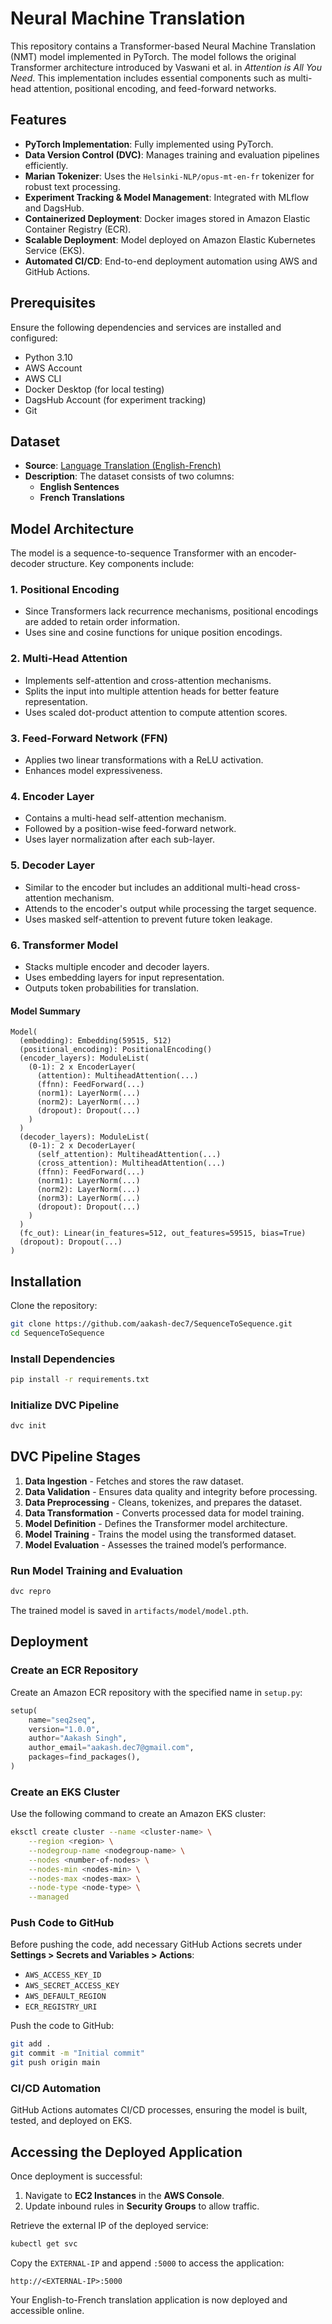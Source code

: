 # Neural Machine Translation

This repository contains a Transformer-based Neural Machine Translation (NMT) model implemented in PyTorch. The model follows the original Transformer architecture introduced by Vaswani et al. in *Attention is All You Need*. This implementation includes essential components such as multi-head attention, positional encoding, and feed-forward networks.

## Features

- **PyTorch Implementation**: Fully implemented using PyTorch.
- **Data Version Control (DVC)**: Manages training and evaluation pipelines efficiently.
- **Marian Tokenizer**: Uses the `Helsinki-NLP/opus-mt-en-fr` tokenizer for robust text processing.
- **Experiment Tracking & Model Management**: Integrated with MLflow and DagsHub.
- **Containerized Deployment**: Docker images stored in Amazon Elastic Container Registry (ECR).
- **Scalable Deployment**: Model deployed on Amazon Elastic Kubernetes Service (EKS).
- **Automated CI/CD**: End-to-end deployment automation using AWS and GitHub Actions.

## Prerequisites

Ensure the following dependencies and services are installed and configured:

- Python 3.10
- AWS Account
- AWS CLI
- Docker Desktop (for local testing)
- DagsHub Account (for experiment tracking)
- Git

## Dataset

- **Source**: [Language Translation (English-French)](https://www.kaggle.com/datasets/devicharith/language-translation-englishfrench)
- **Description**: The dataset consists of two columns:
  - **English Sentences**
  - **French Translations**

## Model Architecture

The model is a sequence-to-sequence Transformer with an encoder-decoder structure. Key components include:

### 1. Positional Encoding

- Since Transformers lack recurrence mechanisms, positional encodings are added to retain order information.
- Uses sine and cosine functions for unique position encodings.

### 2. Multi-Head Attention

- Implements self-attention and cross-attention mechanisms.
- Splits the input into multiple attention heads for better feature representation.
- Uses scaled dot-product attention to compute attention scores.

### 3. Feed-Forward Network (FFN)

- Applies two linear transformations with a ReLU activation.
- Enhances model expressiveness.

### 4. Encoder Layer

- Contains a multi-head self-attention mechanism.
- Followed by a position-wise feed-forward network.
- Uses layer normalization after each sub-layer.

### 5. Decoder Layer

- Similar to the encoder but includes an additional multi-head cross-attention mechanism.
- Attends to the encoder's output while processing the target sequence.
- Uses masked self-attention to prevent future token leakage.

### 6. Transformer Model

- Stacks multiple encoder and decoder layers.
- Uses embedding layers for input representation.
- Outputs token probabilities for translation.

#### Model Summary

```text
Model(
  (embedding): Embedding(59515, 512)
  (positional_encoding): PositionalEncoding()
  (encoder_layers): ModuleList(
    (0-1): 2 x EncoderLayer(
      (attention): MultiheadAttention(...)
      (ffnn): FeedForward(...)
      (norm1): LayerNorm(...)
      (norm2): LayerNorm(...)
      (dropout): Dropout(...)
    )
  )
  (decoder_layers): ModuleList(
    (0-1): 2 x DecoderLayer(
      (self_attention): MultiheadAttention(...)
      (cross_attention): MultiheadAttention(...)
      (ffnn): FeedForward(...)
      (norm1): LayerNorm(...)
      (norm2): LayerNorm(...)
      (norm3): LayerNorm(...)
      (dropout): Dropout(...)
    )
  )
  (fc_out): Linear(in_features=512, out_features=59515, bias=True)
  (dropout): Dropout(...)
)
```

## Installation

Clone the repository:

```sh
git clone https://github.com/aakash-dec7/SequenceToSequence.git
cd SequenceToSequence
```

### Install Dependencies

```sh
pip install -r requirements.txt
```

### Initialize DVC Pipeline

```sh
dvc init
```

## DVC Pipeline Stages

1. **Data Ingestion** - Fetches and stores the raw dataset.
2. **Data Validation** - Ensures data quality and integrity before processing.
3. **Data Preprocessing** - Cleans, tokenizes, and prepares the dataset.
4. **Data Transformation** - Converts processed data for model training.
5. **Model Definition** - Defines the Transformer model architecture.
6. **Model Training** - Trains the model using the transformed dataset.
7. **Model Evaluation** - Assesses the trained model’s performance.

### Run Model Training and Evaluation

```sh
dvc repro
```

The trained model is saved in `artifacts/model/model.pth`.

## Deployment

### Create an ECR Repository

Create an Amazon ECR repository with the specified name in `setup.py`:

```python
setup(
    name="seq2seq",
    version="1.0.0",
    author="Aakash Singh",
    author_email="aakash.dec7@gmail.com",
    packages=find_packages(),
)
```

### Create an EKS Cluster

Use the following command to create an Amazon EKS cluster:

```sh
eksctl create cluster --name <cluster-name> \
    --region <region> \
    --nodegroup-name <nodegroup-name> \
    --nodes <number-of-nodes> \
    --nodes-min <nodes-min> \
    --nodes-max <nodes-max> \
    --node-type <node-type> \
    --managed
```

### Push Code to GitHub

Before pushing the code, add necessary GitHub Actions secrets under **Settings > Secrets and Variables > Actions**:

- `AWS_ACCESS_KEY_ID`
- `AWS_SECRET_ACCESS_KEY`
- `AWS_DEFAULT_REGION`
- `ECR_REGISTRY_URI`

Push the code to GitHub:

```sh
git add .
git commit -m "Initial commit"
git push origin main
```

### CI/CD Automation

GitHub Actions automates CI/CD processes, ensuring the model is built, tested, and deployed on EKS.

## Accessing the Deployed Application

Once deployment is successful:

1. Navigate to **EC2 Instances** in the **AWS Console**.
2. Update inbound rules in **Security Groups** to allow traffic.

Retrieve the external IP of the deployed service:

```sh
kubectl get svc
```

Copy the `EXTERNAL-IP` and append `:5000` to access the application:

```text
http://<EXTERNAL-IP>:5000
```

Your English-to-French translation application is now deployed and accessible online.
